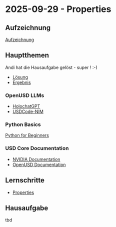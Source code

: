 # 2025-09-29 - Properties

## Aufzeichnung
[Aufzeichnung](https://youtu.be/k4iDeNVEGoY)

## Hauptthemen

Andi hat die Hausaufgabe gelöst - super ! :-) 

* [Lösung](attributes_hierarchie.ipynb)
* [Ergebnis](attributes_homework.usda)

### OpenUSD LLMs 

* [HolochatGPT](https://chatgpt.com/g/g-M6hMJimGa-holochatgpt-3-6-0?model=gpt-5-thinking)
* [USDCode-NIM](https://build.nvidia.com/nvidia/usdcode)

### Python Basics 
[Python for Beginners](https://www.python.org/about/gettingstarted/)

### USD Core Documentation 
* [NVIDIA Documentation](https://docs.omniverse.nvidia.com/kit/docs/pxr-usd-api/latest/pxr/UsdGeom.html)
* [OpenUSD Documentation](https://openusd.org/dev/api/class_usd_geom_cone.html)

## Lernschritte

- [Properties](https://nvidia-omniverse.github.io/LearnOpenUSD/stage-setting/properties/index.html)


## Hausaufgabe
tbd
